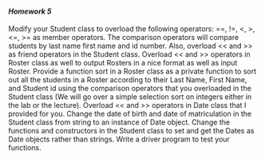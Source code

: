 #### _Homework 5_
Modify your Student class to overload the following operators: ==, !=, <, >, <=, >= as member operators. The comparison operators will compare students by last name first name and id number. Also, overload << and >> as friend operators in the Student class. Overload << and >> operators in Roster class as well to output Rosters in a nice format as well as input Roster. Provide a function sort in a Roster class as a private function to sort out all the students in a Roster according to their Last Name, First Name, and Student id using the comparison operators that you overloaded in the Student class (We will go over a simple selection sort on integers either in the lab or the lecture). Overload << and >> operators in Date class that I provided for you. Change the date of birth and date of matriculation in the Student class from string to an instance of Date object. Change the functions and constructors in the Student class to set and get the Dates as Date objects rather than strings.
Write a driver program to test your functions.
